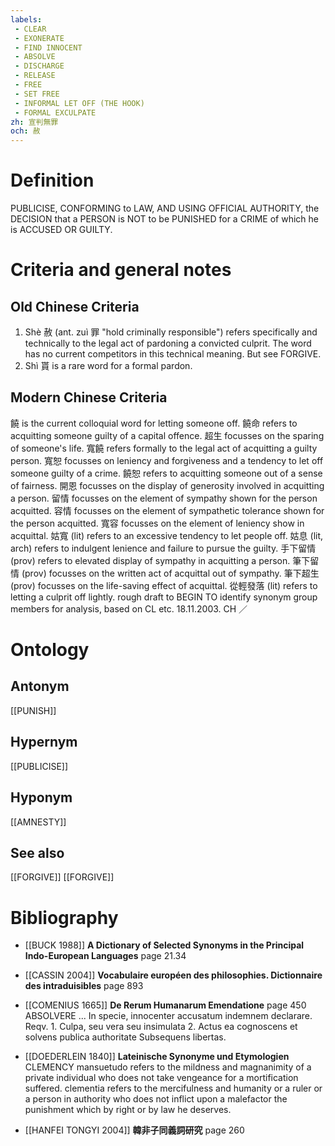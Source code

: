 ```yaml
---
labels: 
 - CLEAR
 - EXONERATE
 - FIND INNOCENT
 - ABSOLVE
 - DISCHARGE
 - RELEASE
 - FREE
 - SET FREE
 - INFORMAL LET OFF (THE HOOK)
 - FORMAL EXCULPATE
zh: 宣判無罪
och: 赦
---
```


# Definition
PUBLICISE, CONFORMING to LAW, AND USING OFFICIAL AUTHORITY, the DECISION that a PERSON is NOT to be PUNISHED for a CRIME of which he is ACCUSED OR GUILTY.
# Criteria and general notes
## Old Chinese Criteria
1. Shè 赦 (ant. zuì 罪 "hold criminally responsible") refers specifically and technically to the legal act of pardoning a convicted culprit. The word has no current competitors in this technical meaning. But see FORGIVE.
2. Shì 貰 is a rare word for a formal pardon.
## Modern Chinese Criteria
饒 is the current colloquial word for letting someone off.
饒命 refers to acquitting someone guilty of a capital offence.
超生 focusses on the sparing of someone's life.
寬饒 refers formally to the legal act of acquitting a guilty person.
寬恕 focusses on leniency and forgiveness and a tendency to let off someone guilty of a crime.
饒恕 refers to acquitting someone out of a sense of fairness.
開恩 focusses on the display of generosity involved in acquitting a person.
留情 focusses on the element of sympathy shown for the person acquitted.
容情 focusses on the element of sympathetic tolerance shown for the person acquitted.
寬容 focusses on the element of leniency show in acquittal.
姑寬 (lit) refers to an excessive tendency to let people off.
姑息 (lit, arch) refers to indulgent lenience and failure to pursue the guilty.
手下留情 (prov) refers to elevated display of sympathy in acquitting a person.
筆下留情 (prov) focusses on the written act of acquittal out of sympathy.
筆下超生 (prov) focusses on the life-saving effect of acquittal.
從輕發落 (lit) refers to letting a culprit off lightly.
rough draft to BEGIN TO identify synonym group members for analysis, based on CL etc. 18.11.2003. CH ／
# Ontology

## Antonym
[[PUNISH]]
## Hypernym
[[PUBLICISE]]
## Hyponym
[[AMNESTY]]
## See also
[[FORGIVE]]
[[FORGIVE]]
# Bibliography
- [[BUCK 1988]]
**A Dictionary of Selected Synonyms in the Principal Indo-European Languages** page 21.34

- [[CASSIN 2004]]
**Vocabulaire européen des philosophies. Dictionnaire des intraduisibles** page 893

- [[COMENIUS 1665]]
**De Rerum Humanarum Emendatione** page 450
ABSOLVERE
...
In specie, innocenter accusatum indemnem declarare. Reqv. 1. Culpa, seu vera seu insimulata   2. Actus ea cognoscens et solvens publica authoritate   Subsequens libertas.
- [[DOEDERLEIN 1840]]
**Lateinische Synonyme und Etymologien** 
CLEMENCY
mansuetudo refers to the mildness and magnanimity of a private individual who does not take vengeance for a mortification suffered.
clementia refers to the mercifulness and humanity or a ruler or a person in authority who does not inflict upon a malefactor the punishment which by right or by law he deserves.
- [[HANFEI TONGYI 2004]]
**韓非子同義詞研究** page 260
